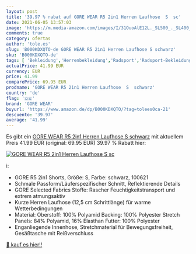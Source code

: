 ```yaml
---
layout: post
title: '39.97 % rabat auf GORE WEAR R5 2in1 Herren Laufhose  S  sc'
date: 2021-06-05 13:57:03
image: 'https://m.media-amazon.com/images/I/31OuoAlE12L._SL500_._SL400_.jpg'
comments: true
category: ofertas
author: 'tole.es'
slug: 'B000KDXQTO-de GORE WEAR R5 2in1 Herren Laufhose S schwarz'
sku: 'B000KDXQTO-de'
tags: [ 'Bekleidung','Herrenbekleidung','Radsport','Radsport-Bekleidung','Running','Running-Bekleidung','Running-Bekleidung für Herren','Running-Shorts für Herren','Sport','Sport & Freizeit','Sportausrüstung & -bekleidung','gore wear', ]
actualPrice: 41.99 EUR
currency: EUR
price: 41.99
comparePrice: 69.95 EUR
prodname: 'GORE WEAR R5 2in1 Herren Laufhose  S  schwarz'
country: 'de'
flag: '🇩🇪'
brand: 'GORE WEAR'
buyurl: 'https://www.amazon.de/dp/B000KDXQTO/?tag=tolees0ca-21'
descuento: '39.97'
average: '41.99'
---
```


Es gibt ein [GORE WEAR R5 2in1 Herren Laufhose  S  schwarz](https://www.amazon.de/dp/B000KDXQTO/?tag=tolees0ca-21) mit aktuellem Preis 41.99 EUR (original: 69.95 EUR) 39.97 % Rabatt hier:

[![GORE WEAR R5 2in1 Herren Laufhose  S  sc](https://m.media-amazon.com/images/I/31OuoAlE12L._SL500_._SL400_.jpg)](https://www.amazon.de/dp/B000KDXQTO/?tag=tolees0ca-21)

ℹ️:

- GORE R5 2in1 Shorts, Größe: S, Farbe: schwarz, 100621
- Schmale Passform/Läuferspezifischer Schnitt, Reflektierende Details
- GORE Selected Fabrics Stoffe: Rascher Feuchtigkeitstransport und extrem atmungsaktiv
- Kurze Herren Laufhose (12,5 cm Schrittlänge) für warme Wetterbedingungen
- Material: Oberstoff: 100% Polyamid Backing: 100% Polyester Stretch Panels: 84% Polyamid, 16% Elasthan Futter: 100% Polyester
- Enganliegende Innenhose, Stretchmaterial für Bewegungsfreiheit, Gesäßtasche mit Reißverschluss

[🛒 kauf es hier!!](https://www.amazon.de/dp/B000KDXQTO/?tag=tolees0ca-21)
